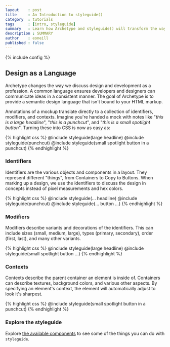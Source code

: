 ```yaml
---
layout    : post
title     : An Introduction to styleguide()
category  : tutorials
tags      : [intro, styleguide]
summary   : Learn how Archetype and styleguide() will transform the way designers and developers build complex, scalable, web sites.
description : SUMMARY
author    : eoneill
published : false
---
```

{% include config %}

## Design as a Language

Archetype changes the way we discuss design and development as a profession. A common language ensures developers and designers can communicate ideas in a consistent manner. The goal of Archetype is to provide a semantic design language that isn't bound to your HTML markup.

Annotations of a mockup translate directly to a collection of identifiers, modifiers, and contexts. Imagine you're handed a mock with notes like "_this is a large headline_", "_this is a punchcut_", and "_this is a small spotlight button_". Turning these into CSS is now as easy as:

{% highlight css %}
@include styleguide(large headline)
@include styleguide(punchcut)
@include styleguide(small spotlight button in a punchcut)
{% endhighlight %}

### Identifiers

Identifiers are the various objects and components in a layout. They represent different "things", from Containers to Copy to Buttons. When marking up a design, we use the identifiers to discuss the design in concepts instead of pixel measurements and hex colors.

{% highlight css %}
@include styleguide(... headline)
@include styleguide(punchcut)
@include styleguide(... button ...)
{% endhighlight %}

### Modifiers

Modifiers describe variants and decorations of the identifiers. This can include sizes (small, medium, large), types (primary, secondary), order (first, last), and many other variants.

{% highlight css %}
@include styleguide(large headline)
@include styleguide(small spotlight button ...)
{% endhighlight %}

### Contexts

Contexts describe the parent container an element is inside of. Containers can describe textures, background colors, and various other aspects. By specifying an element's context, the element will automatically adjust to look it's sharpest.

{% highlight css %}
@include styleguide(small spotlight button in a punchcut)
{% endhighlight %}

### Explore the styleguide

Explore [the available components](/components/) to see some of the things you can do with `styleguide`.
